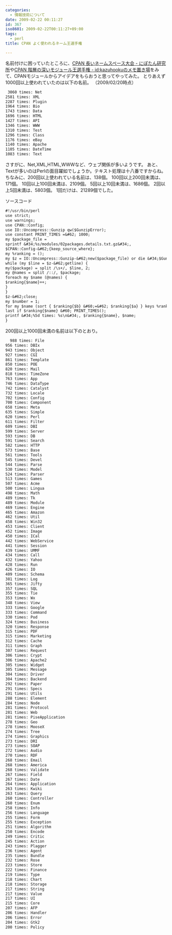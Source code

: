 ```yaml
---
categories:
  - 情報技術について
date: 2009-02-22 00:11:27
id: 367
iso8601: 2009-02-22T00:11:27+09:00
tags:
  - perl
title: CPAN よく使われるネーム王選手権

---
```


名前付けに困っていたところに、<a href="http://blog.livedoor.jp/nipotan/archives/51221449.html">CPAN 長いネームスペース大会 - にぽたん研究所</a>や<a href="http://d.hatena.ne.jp/kazuhooku/20090217/1234872041">CPAN 階層の深いモジュール王選手権 - id:kazuhookuのメモ置き場</a>をみて、CPANモジュールからアイデアをもらおうと思ってやってみた。
とりあえず1000回以上使われていたのは以下の名前。
（2009/02/20時点）
```default
 3060 times: Net
2581 times: XML
2287 times: Plugin
1964 times: Bio
1743 times: Data
1696 times: HTML
1427 times: API
1346 times: WWW
1310 times: Test
1296 times: Class
1176 times: eBay
1140 times: Apache
1105 times: DateTime
1083 times: Text
```
さすがに、Net,XML,HTML,WWWなど、ウェブ関係が多いようです。
あと、Textが多いのはPerlの面目躍如でしょうか。テキスト処理は十八番ですからね。
ちなみに、200回以上使われている名前は、138個。
100回以上200回未満は、171個。
10回以上100回未満は、2109個。
5回以上10回未満は、1686個。
2回以上5回未満は、5803個。
1回だけは、21289個でした。


ソースコード
```default
#!/usr/bin/perl
use strict;
use warnings;
use CPAN::Config;
use IO::Uncompress::Gunzip qw($GunzipError);
use constant PRINT_TIMES =&#62; 1000;
my $package_file =
sprintf &#34;%s/modules/02packages.details.txt.gz&#34;,
$CPAN::Config-&#62;{keep_source_where};
my %ranking = ();
my $z = IO::Uncompress::Gunzip-&#62;new($package_file) or die &#34;$GunzipError\n&#34;;
while (my $line = $z-&#62;getline) {
my($package) = split /\s+/, $line, 2;
my @names = split /::/, $package;
foreach my $name (@names) {
$ranking{$name}++;
}
}
$z-&#62;close;
my $number = 1;
for my $name (sort { $ranking{$b} &#60;=&#62; $ranking{$a} } keys %ranking) {
last if $ranking{$name} &#60; PRINT_TIMES();
printf &#34;%5d times: %s\n&#34;, $ranking{$name}, $name;
}
```
200回以上1000回未満の名前は以下のとおり。
```default
  988 times: File
956 times: DBIx
943 times: Object
927 times: CGI
861 times: Template
850 times: POE
820 times: Mail
818 times: TimeZone
763 times: App
746 times: DataType
742 times: Catalyst
732 times: Locale
702 times: Config
700 times: Component
658 times: Meta
635 times: Simple
620 times: Perl
611 times: Filter
609 times: DBI
599 times: Server
593 times: DB
591 times: Search
582 times: HTTP
573 times: Base
561 times: Tools
545 times: Devel
544 times: Parse
530 times: Model
524 times: Parser
513 times: Games
507 times: Acme
500 times: Lingua
498 times: Math
489 times: Tk
489 times: Module
469 times: Engine
465 times: Amazon
462 times: Util
458 times: Win32
453 times: Client
452 times: Image
450 times: ICal
442 times: WebService
441 times: Session
439 times: UMMF
434 times: Call
432 times: Yahoo
428 times: Run
426 times: IO
409 times: Schema
381 times: Log
365 times: Jifty
357 times: SQL
355 times: Tie
353 times: Wx
348 times: View
333 times: Google
333 times: Command
330 times: Pod
324 times: Business
320 times: Response
315 times: PDF
315 times: Marketing
312 times: Cache
311 times: Graph
307 times: Request
306 times: Crypt
306 times: Apache2
305 times: Widget
305 times: Message
304 times: Driver
304 times: Backend
292 times: Paper
291 times: Specs
291 times: Utils
288 times: Element
284 times: Node
281 times: Protocol
281 times: Web
281 times: PiseApplication
278 times: Geo
278 times: MooseX
274 times: Tree
274 times: Graphics
273 times: DRI
273 times: SOAP
272 times: Audio
270 times: RDF
268 times: Email
268 times: America
268 times: Validate
267 times: Field
267 times: Date
264 times: Application
263 times: Kwiki
263 times: Query
260 times: Controller
260 times: Enum
258 times: Info
256 times: Language
255 times: Form
255 times: Exception
251 times: Algorithm
250 times: Encode
249 times: Critic
245 times: Action
243 times: Plagger
236 times: Agent
235 times: Bundle
232 times: Rose
223 times: Store
222 times: Finance
219 times: Type
218 times: Chart
218 times: Storage
217 times: String
217 times: Value
217 times: UI
215 times: Core
207 times: AFP
206 times: Handler
206 times: Error
204 times: Gtk2
200 times: Policy
```
    	